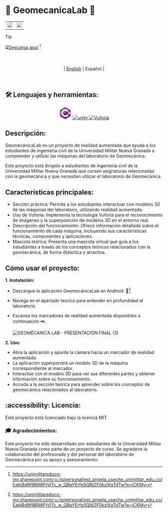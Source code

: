 # 📱 GeomecanicaLab 🥼 



| | |
|---|---|
| <img width="100%" src="https://github.com/SantiagoAnzola/GeomecanicaLab/assets/87992831/98469fc6-a4d7-4aee-954a-49c434407401"></img> | <img width="100%" src="https://github.com/SantiagoAnzola/GeomecanicaLab/assets/87992831/4cf4e890-aad4-4d71-a650-5a85e5d6f7bf"></img> |
>[!TIP]
>
>⏳[Descarga aqui](https://unimilitareduco-my.sharepoint.com/:u:/g/personal/est_angela_useche_unimilitar_edu_co/EatkBd9f9BlMlFtVlTc_w_QBeYErfg5QNlZF0kzlXgTdTw?e=jCKMyr) [^1] 
<br>
<p align="center">
  | <a href=READMEEN.md>English</a> | 
    <span>Español</span> |
</p>
<br>

## :hammer_and_wrench: Lenguajes y herramientas:
<p align="center" > <a href="https://www.w3schools.com/cs/" target="_blank" rel="noreferrer"> <img src="https://raw.githubusercontent.com/devicons/devicon/master/icons/csharp/csharp-original.svg" alt="csharp" width="40" height="40"/> </a>  <a href="https://unity.com/" target="_blank" rel="noreferrer"> <img src="https://www.vectorlogo.zone/logos/unity3d/unity3d-icon.svg" alt="unity" width="40" height="40"/> </a> <a href="https://developer.vuforia.com/" target="_blank" rel="noreferrer"> <img src="https://github.com/SantiagoAnzola/GeomecanicaLab/assets/87992831/77f0d868-788a-47ef-bd38-b4954ec6677a" alt="Vuforia" height="40"/> </a></p>

## Descripción:
GeomecánicaLab es un proyecto de realidad aumentada que ayuda a los estudiantes de ingeniería civil de la Universidad Militar Nueva Granada a comprender y utilizar las máquinas del laboratorio de Geomecánica.

Este proyecto está dirigido a estudiantes de ingeniería civil de la Universidad Militar Nueva Granada que cursen asignaturas relacionadas con la geomecánica y que necesiten utilizar el laboratorio de Geomecánica.

## Características principales:

  - Sección práctica: Permite a los estudiantes interactuar con modelos 3D de las máquinas del laboratorio, utilizando realidad aumentada.
  - Uso de Vuforia: Implementa la tecnología Vuforia para el reconocimiento de imágenes y la superposición de modelos 3D en el entorno real.
  - Descripción del funcionamiento: Ofrece información detallada sobre el funcionamiento de cada máquina, incluyendo sus características técnicas, componentes y aplicaciones.
  - Mascota teórica: Presenta una mascota virtual que guía a los estudiantes a través de los conceptos teóricos relacionados con la geomecánica, de forma didáctica y atractiva.
## Cómo usar el proyecto:
**1. Instalación:**
  - Descargue la aplicación GeomecánicaLab en Android: 🔗[^1]
  - Navega en el apartado teorico para entender en profundidad el laboratorio.
  - Escanea los marcadores de realidad aumentada disponibles a continuación ⏭️.

    ![GEOMÉCANICA LAB - PRESENTACIÓN FINAL (3)](https://github.com/SantiagoAnzola/GeomecanicaLab/assets/87992831/b8ff9d27-70ff-4d61-9dcb-61853b76a1a6)
    

**2. Uso:**

  - Abra la aplicación y apunte la cámara hacia un marcador de realidad aumentada.
  - La aplicación superpondrá un modelo 3D de la máquina correspondiente al marcador.
  - Interactúe con el modelo 3D para ver sus diferentes partes y obtener información sobre su funcionamiento.
  - Acceda a la sección teórica para aprender sobre los conceptos de geomecánica relacionados al laboratorio.


## :accessibility: Licencia:

Este proyecto está licenciado bajo la licencia MIT.


### 🎓 Agradecimientos:

Este proyecto ha sido desarrollado por estudiantes de la Universidad Militar Nueva Granada como parte de un proyecto de curso. Se agradece la colaboración del profesorado y del personal del laboratorio de Geomecánica por su apoyo y asesoramiento.


[^1]:  https://unimilitareduco-my.sharepoint.com/:u:/g/personal/est_angela_useche_unimilitar_edu_co/EatkBd9f9BlMlFtVlTc_w_QBeYErfg5QNlZF0kzlXgTdTw?e=jCKMyr
